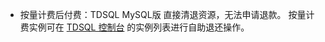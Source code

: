 
- 按量计费后付费：TDSQL MySQL版 直接清退资源，无法申请退款。
按量计费实例可在 [TDSQL 控制台](https://console.cloud.tencent.com/dcdb) 的实例列表进行自助退还操作。


